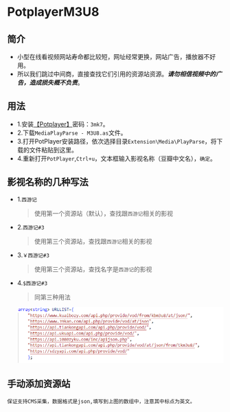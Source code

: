 # PotplayerM3U8

## 简介

- 小型在线看视频网站寿命都比较短，网址经常更换，网站广告，播放器不好用。  
- 所以我们跳过中间商，直接查找它们引用的资源站资源。***请勿相信视频中的广告，造成损失概不负责***。

## 用法

- 1.安装[【Potplayer】](https://bleu.lanzouj.com/iFZgu07w69vg)密码：`3mk7`。
- 2.下载`MediaPlayParse - M3U8.as`文件。
- 3.打开PotPlayer安装路径，依次选择目录`Extension\Media\PlayParse`，将下载的文件粘贴到这里。
- 4.重新打开`PotPlayer`,`Ctrl+u`，文本框输入影视名称（豆瓣中文名），`确定`。

## 影视名称的几种写法

- 1.`西游记`
  > 使用第一个资源站（默认），查找跟`西游记`相关的影视

- 2.`西游记#3`
  > 使用第三个资源站，查找跟`西游记`相关的影视

- 3.`￥西游记#3`
  > 使用第三个资源站，查找名字是`西游记`的影视

- 4.`$西游记#3`
  > 同第三种用法

  ![资源站图片](https://github.com/Bleu404/PotplayerM3U8/blob/main/resource.png)
  
## 手动添加资源站
    保证支持CMS采集，数据格式是json,填写到上图的数组中，注意其中标点为英文。
